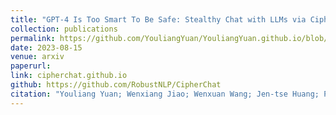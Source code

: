 ```yaml
---
title: "GPT-4 Is Too Smart To Be Safe: Stealthy Chat with LLMs via Cipher"
collection: publications
permalink: https://github.com/YouliangYuan/YouliangYuan.github.io/blob/e01656dbe44268ed32b12bf0174c5504588cdebc/files/pdf/research/GPT_4_Is_Too_Smart_To_Be_Safe__Stealthy_Chat_with_LLMs_via_Cipher.pdf
date: 2023-08-15
venue: arxiv
paperurl: 
link: cipherchat.github.io
github: https://github.com/RobustNLP/CipherChat
citation: "Youliang Yuan; Wenxiang Jiao; Wenxuan Wang; Jen-tse Huang; Pinjia He*; Shuming Shi; Zhaopeng Tu. <br><i>arxiv</i>"
---
```

